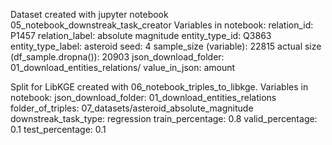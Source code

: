 Dataset created with jupyter notebook 05_notebook_downstreak_task_creator
Variables in notebook:
relation_id:                           P1457
relation_label:                        absolute magnitude
entity_type_id:                        Q3863
entity_type_label:                     asteroid
seed:                                  4
sample_size (variable):                22815
actual size (df_sample.dropna()):      20903
json_download_folder:                  01_download_entities_relations/
value_in_json:                         amount

Split for LibKGE created with 06_notebook_triples_to_libkge.
Variables in notebook:
json_download_folder:                  01_download_entities_relations
folder_of_triples:                     07_datasets/asteroid_absolute_magnitude
downstreak_task_type:                  regression
train_percentage:                      0.8
valid_percentage:                      0.1
test_percentage:                       0.1
